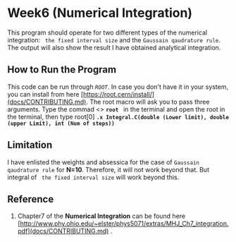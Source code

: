 # Week6 (Numerical Integration)
This program should operate for two different types of the numerical integration: ``` the fixed interval size```  and the ```Gaussain qaudrature rule```. The output will also show the result I have obtained analytical integration.  

## How to Run the Program
This code can be run through *`ROOT`*. In case you don't have it in your system, you can install from here [https://root.cern/install/](docs/CONTRIBUTING.md). The root macro will ask you to pass three arguments. 
Type the commad <> **`root `** in the terminal and open the root in the terminal, then type root[0] **`.x Integral.C(double (Lower limit), double (upper Limit), int (Num of steps))`**
## Limitation
I have enlisted  the weights and absessica for the case of ```Gaussain qaudrature rule``` for **N=10**. Therefore, it will not work beyond that. But integral of ``` the fixed interval size``` will work beyond this. 
## Reference 
1. Chapter7 of the **Numerical Integration** can be found here [http://www.phy.ohio.edu/~elster/phys5071/extras/MHJ_Ch7_integration.pdf](docs/CONTRIBUTING.md) . 
